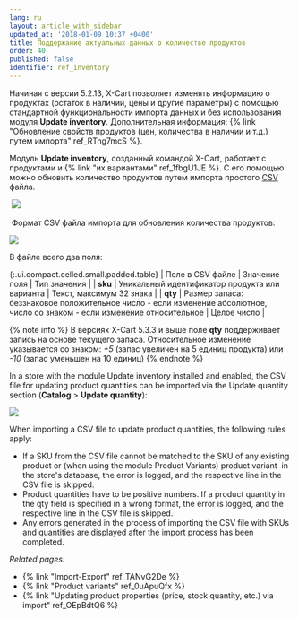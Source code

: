 ```yaml
---
lang: ru
layout: article_with_sidebar
updated_at: '2018-01-09 10:37 +0400'
title: Поддержание актуальных данных о количестве продуктов
order: 40
published: false
identifier: ref_inventory
---
```

Начиная с версии 5.2.13, X-Cart позволяет изменять информацию о продуктах (остаток в наличии, цены и другие параметры) с помощью стандартной функциональности импорта данных и без использования модуля **Update inventory**. Дополнительная информация: {% link "Обновление свойств продуктов (цен, количества в наличии и т.д.) путем импорта" ref_RTng7mcS %}. 

Модуль **Update inventory**, созданный командой X-Cart, работает с продуктами и {% link "их вариантами" ref_1fbgU1JE %}. С его помощью можно обновить количество продуктов путем импорта простого [CSV](https://ru.wikipedia.org/wiki/CSV) файла. 

 ![]({{site.baseurl}}/attachments/9306477/9438200.png)

 Формат CSV файла импорта для обновления количества продуктов:

![]({{site.baseurl}}/attachments/9306477/9438201.png)

В файле всего два поля:

{:.ui.compact.celled.small.padded.table}
| Поле в CSV файле | Значение поля | Тип значения |
| **sku** | Уникальный идентификатор продукта или варианта | Текст, максимум 32 знака |
| **qty** | Размер запаса: беззнаковое положительное число - если изменение абсолютное, число со знаком -  если изменение относительное | Целое число |

{% note info %}
В версиях X-Cart 5.3.3 и выше поле **qty** поддерживает запись на основе текущего запаса. Относительное изменение указывается со знаком: _+5_ (запас увеличен на 5 единиц продукта) или _-10_ (запас уменьшен на 10 единиц)
{% endnote %}

In a store with the module Update inventory installed and enabled, the CSV file for updating product quantities can be imported via the Update quantity section (**Catalog** > **Update quantity**):

![]({{site.baseurl}}/attachments/9306477/9438202.png)

When importing a CSV file to update product quantities, the following rules apply:

*   If a SKU from the CSV file cannot be matched to the SKU of any existing product or (when using the module Product Variants) product variant  in the store's database, the error is logged, and the respective line in the CSV file is skipped.
*   Product quantities have to be positive numbers. If a product quantity in the qty field is specified in a wrong format, the error is logged, and the respective line in the CSV file is skipped.
*   Any errors generated in the process of importing the CSV file with SKUs and quantities are displayed after the import process has been completed.

_Related pages:_

*   {% link "Import-Export" ref_TANvG2De %}
*   {% link "Product variants" ref_0uApuQfx %}
*   {% link "Updating product properties (price, stock quantity, etc.) via import" ref_OEpBdtQ6 %}
